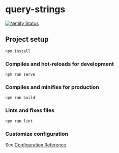 # query-strings
[![Netlify Status](https://api.netlify.com/api/v1/badges/cd65d93f-32eb-4e53-a0b5-e753c99f3f48/deploy-status)](https://app.netlify.com/sites/condescending-mccarthy-771f7c/deploys)

## Project setup
```
npm install
```

### Compiles and hot-reloads for development
```
npm run serve
```

### Compiles and minifies for production
```
npm run build
```

### Lints and fixes files
```
npm run lint
```

### Customize configuration
See [Configuration Reference](https://cli.vuejs.org/config/).
